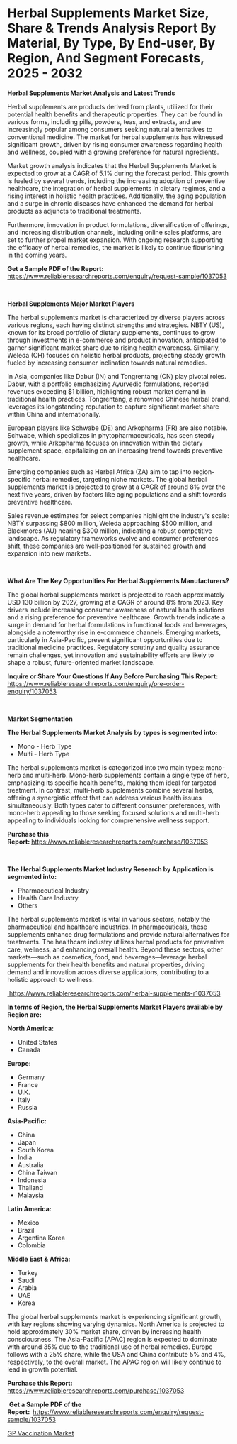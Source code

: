 <p><h1>Herbal Supplements Market Size, Share & Trends Analysis Report By Material, By Type, By End-user, By Region, And Segment Forecasts, 2025 - 2032</h1></p><p><strong>Herbal Supplements Market Analysis and Latest Trends</strong></p>
<p><p>Herbal supplements are products derived from plants, utilized for their potential health benefits and therapeutic properties. They can be found in various forms, including pills, powders, teas, and extracts, and are increasingly popular among consumers seeking natural alternatives to conventional medicine. The market for herbal supplements has witnessed significant growth, driven by rising consumer awareness regarding health and wellness, coupled with a growing preference for natural ingredients.</p><p>Market growth analysis indicates that the Herbal Supplements Market is expected to grow at a CAGR of 5.1% during the forecast period. This growth is fueled by several trends, including the increasing adoption of preventive healthcare, the integration of herbal supplements in dietary regimes, and a rising interest in holistic health practices. Additionally, the aging population and a surge in chronic diseases have enhanced the demand for herbal products as adjuncts to traditional treatments. </p><p>Furthermore, innovation in product formulations, diversification of offerings, and increasing distribution channels, including online sales platforms, are set to further propel market expansion. With ongoing research supporting the efficacy of herbal remedies, the market is likely to continue flourishing in the coming years.</p></p>
<p><strong>Get a Sample PDF of the Report:&nbsp;</strong> <a href="https://www.reliableresearchreports.com/enquiry/request-sample/1037053?utm_campaign=3358&utm_medium=2&utm_source=Github&utm_content=ia&utm_term=08032025&utm_id=herbal-supplements">https://www.reliableresearchreports.com/enquiry/request-sample/1037053</a></p>
<p>&nbsp;</p>
<p><strong>Herbal Supplements Major Market Players</strong></p>
<p><p>The herbal supplements market is characterized by diverse players across various regions, each having distinct strengths and strategies. NBTY (US), known for its broad portfolio of dietary supplements, continues to grow through investments in e-commerce and product innovation, anticipated to garner significant market share due to rising health awareness. Similarly, Weleda (CH) focuses on holistic herbal products, projecting steady growth fueled by increasing consumer inclination towards natural remedies.</p><p>In Asia, companies like Dabur (IN) and Tongrentang (CN) play pivotal roles. Dabur, with a portfolio emphasizing Ayurvedic formulations, reported revenues exceeding $1 billion, highlighting robust market demand in traditional health practices. Tongrentang, a renowned Chinese herbal brand, leverages its longstanding reputation to capture significant market share within China and internationally.</p><p>European players like Schwabe (DE) and Arkopharma (FR) are also notable. Schwabe, which specializes in phytopharmaceuticals, has seen steady growth, while Arkopharma focuses on innovation within the dietary supplement space, capitalizing on an increasing trend towards preventive healthcare.</p><p>Emerging companies such as Herbal Africa (ZA) aim to tap into region-specific herbal remedies, targeting niche markets. The global herbal supplements market is projected to grow at a CAGR of around 8% over the next five years, driven by factors like aging populations and a shift towards preventive healthcare.</p><p>Sales revenue estimates for select companies highlight the industry's scale: NBTY surpassing $800 million, Weleda approaching $500 million, and Blackmores (AU) nearing $300 million, indicating a robust competitive landscape. As regulatory frameworks evolve and consumer preferences shift, these companies are well-positioned for sustained growth and expansion into new markets.</p></p>
<p>&nbsp;</p>
<p><strong>What Are The Key Opportunities For Herbal Supplements Manufacturers?</strong></p>
<p><p>The global herbal supplements market is projected to reach approximately USD 130 billion by 2027, growing at a CAGR of around 8% from 2023. Key drivers include increasing consumer awareness of natural health solutions and a rising preference for preventive healthcare. Growth trends indicate a surge in demand for herbal formulations in functional foods and beverages, alongside a noteworthy rise in e-commerce channels. Emerging markets, particularly in Asia-Pacific, present significant opportunities due to traditional medicine practices. Regulatory scrutiny and quality assurance remain challenges, yet innovation and sustainability efforts are likely to shape a robust, future-oriented market landscape.</p></p>
<p><strong>Inquire or Share Your Questions If Any Before Purchasing This Report:</strong> <a href="https://www.reliableresearchreports.com/enquiry/pre-order-enquiry/1037053?utm_campaign=3358&utm_medium=2&utm_source=Github&utm_content=ia&utm_term=08032025&utm_id=herbal-supplements">https://www.reliableresearchreports.com/enquiry/pre-order-enquiry/1037053</a></p>
<p>&nbsp;</p>
<p><strong>Market Segmentation</strong></p>
<p><strong>The Herbal Supplements Market Analysis by types is segmented into:</strong></p>
<p><ul><li>Mono - Herb Type</li><li>Multi - Herb Type</li></ul></p>
<p><p>The herbal supplements market is categorized into two main types: mono-herb and multi-herb. Mono-herb supplements contain a single type of herb, emphasizing its specific health benefits, making them ideal for targeted treatment. In contrast, multi-herb supplements combine several herbs, offering a synergistic effect that can address various health issues simultaneously. Both types cater to different consumer preferences, with mono-herb appealing to those seeking focused solutions and multi-herb appealing to individuals looking for comprehensive wellness support.</p></p>
<p><strong>Purchase this Report:&nbsp;</strong><a href="https://www.reliableresearchreports.com/purchase/1037053?utm_campaign=3358&utm_medium=2&utm_source=Github&utm_content=ia&utm_term=08032025&utm_id=herbal-supplements">https://www.reliableresearchreports.com/purchase/1037053</a></p>
<p>&nbsp;</p>
<p><strong>The Herbal Supplements Market Industry Research by Application is segmented into:</strong></p>
<p><ul><li>Pharmaceutical Industry</li><li>Health Care Industry</li><li>Others</li></ul></p>
<p><p>The herbal supplements market is vital in various sectors, notably the pharmaceutical and healthcare industries. In pharmaceuticals, these supplements enhance drug formulations and provide natural alternatives for treatments. The healthcare industry utilizes herbal products for preventive care, wellness, and enhancing overall health. Beyond these sectors, other markets—such as cosmetics, food, and beverages—leverage herbal supplements for their health benefits and natural properties, driving demand and innovation across diverse applications, contributing to a holistic approach to wellness.</p></p>
<p><a href="https://www.reliableresearchreports.com/herbal-supplements-r1037053?utm_campaign=3358&utm_medium=2&utm_source=Github&utm_content=ia&utm_term=08032025&utm_id=herbal-supplements">&nbsp;https://www.reliableresearchreports.com/herbal-supplements-r1037053</a></p>
<p><strong>In terms of Region, the Herbal Supplements Market Players available by Region are:</strong></p>
<p>
    <p> <strong> North America: </strong>
        <ul>
            <li>United States</li>
            <li>Canada</li>
        </ul>
        </p> 
    <p> <strong> Europe: </strong>
        <ul>
            <li>Germany</li>
            <li>France</li>
            <li>U.K.</li>
            <li>Italy</li>
            <li>Russia</li>
        </ul>
        </p> 
    <p> <strong> Asia-Pacific: </strong>
        <ul>
            <li>China</li>
            <li>Japan</li>
            <li>South Korea</li>
            <li>India</li>
            <li>Australia</li>
            <li>China Taiwan</li>
            <li>Indonesia</li>
            <li>Thailand</li>
            <li>Malaysia</li>
        </ul>
        </p> 
    <p> <strong> Latin America: </strong>
        <ul>
            <li>Mexico</li>
            <li>Brazil</li>
            <li>Argentina Korea</li>
            <li>Colombia</li>
        </ul>
        </p> 
    <p> <strong> Middle East & Africa: </strong>
        <ul>
            <li>Turkey</li>
            <li>Saudi</li>
            <li>Arabia</li>
            <li>UAE</li>
            <li>Korea</li>
        </ul>
    </p>
    </p>
<p><p>The global herbal supplements market is experiencing significant growth, with key regions showing varying dynamics. North America is projected to hold approximately 30% market share, driven by increasing health consciousness. The Asia-Pacific (APAC) region is expected to dominate with around 35% due to the traditional use of herbal remedies. Europe follows with a 25% share, while the USA and China contribute 5% and 4%, respectively, to the overall market. The APAC region will likely continue to lead in growth potential.</p></p>
<p><strong>Purchase this Report: </strong><a href="https://www.reliableresearchreports.com/purchase/1037053?utm_campaign=3358&utm_medium=2&utm_source=Github&utm_content=ia&utm_term=08032025&utm_id=herbal-supplements">https://www.reliableresearchreports.com/purchase/1037053</a></p>
<p>&nbsp;<strong>Get a Sample PDF of the Report:&nbsp;&nbsp;</strong><a href="https://www.reliableresearchreports.com/enquiry/request-sample/1037053?utm_campaign=3358&utm_medium=2&utm_source=Github&utm_content=ia&utm_term=08032025&utm_id=herbal-supplements">https://www.reliableresearchreports.com/enquiry/request-sample/1037053</a></p>
<p><strong></strong></p>
<p><p><a href="https://github.com/porstheftyux/Market-Research-Report-List-1/blob/main/gp-vaccination-market.md?utm_campaign=3358&utm_medium=2&utm_source=Github&utm_content=ia&utm_term=08032025&utm_id=herbal-supplements">GP Vaccination Market</a></p></p>